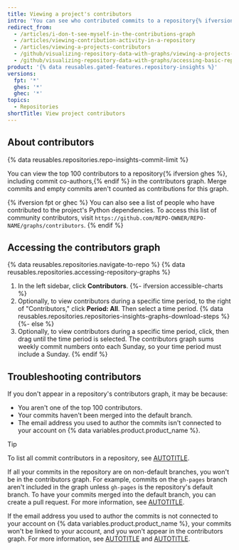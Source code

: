 ```yaml
---
title: Viewing a project's contributors
intro: 'You can see who contributed commits to a repository{% ifversion fpt or ghec %} and its dependencies{% endif %}.'
redirect_from:
  - /articles/i-don-t-see-myself-in-the-contributions-graph
  - /articles/viewing-contribution-activity-in-a-repository
  - /articles/viewing-a-projects-contributors
  - /github/visualizing-repository-data-with-graphs/viewing-a-projects-contributors
  - /github/visualizing-repository-data-with-graphs/accessing-basic-repository-data/viewing-a-projects-contributors
product: '{% data reusables.gated-features.repository-insights %}'
versions:
  fpt: '*'
  ghes: '*'
  ghec: '*'
topics:
  - Repositories
shortTitle: View project contributors
---
```

## About contributors

{% data reusables.repositories.repo-insights-commit-limit %}

You can view the top 100 contributors to a repository{% ifversion ghes %}, including commit co-authors,{% endif %} in the contributors graph. Merge commits and empty commits aren't counted as contributions for this graph.

{% ifversion fpt or ghec %}
You can also see a list of people who have contributed to the project's Python dependencies. To access this list of community contributors, visit `https://github.com/REPO-OWNER/REPO-NAME/graphs/contributors`.
{% endif %}

## Accessing the contributors graph

{% data reusables.repositories.navigate-to-repo %}
{% data reusables.repositories.accessing-repository-graphs %}
1. In the left sidebar, click **Contributors**.
{%- ifversion accessible-charts %}
1. Optionally, to view contributors during a specific time period, to the right of "Contributors," click **Period: All**. Then select a time period.
{% data reusables.repositories.repositories-insights-graphs-download-steps %}
{%- else %}
1. Optionally, to view contributors during a specific time period, click, then drag until the time period is selected. The contributors graph sums weekly commit numbers onto each Sunday, so your time period must include a Sunday.
{% endif %}

## Troubleshooting contributors

If you don't appear in a repository's contributors graph, it may be because:
* You aren't one of the top 100 contributors.
* Your commits haven't been merged into the default branch.
* The email address you used to author the commits isn't connected to your account on {% data variables.product.product_name %}.

> [!TIP]
> To list all commit contributors in a repository, see [AUTOTITLE](/rest/repos/repos#list-repository-contributors).

If all your commits in the repository are on non-default branches, you won't be in the contributors graph. For example, commits on the `gh-pages` branch aren't included in the graph unless `gh-pages` is the repository's default branch. To have your commits merged into the default branch, you can create a pull request. For more information, see [AUTOTITLE](/pull-requests/collaborating-with-pull-requests/proposing-changes-to-your-work-with-pull-requests/about-pull-requests).

If the email address you used to author the commits is not connected to your account on {% data variables.product.product_name %}, your commits won't be linked to your account, and you won't appear in the contributors graph. For more information, see [AUTOTITLE](/account-and-profile/setting-up-and-managing-your-personal-account-on-github/managing-email-preferences/setting-your-commit-email-address) and [AUTOTITLE](/account-and-profile/setting-up-and-managing-your-personal-account-on-github/managing-email-preferences/adding-an-email-address-to-your-github-account).
